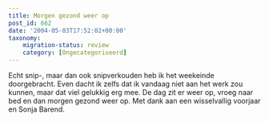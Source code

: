 ```yaml
---
title: Morgen gezond weer op
post_id: 662
date: '2004-05-03T17:52:02+00:00'
taxonomy:
    migration-status: review
    category: [Ongecategoriseerd]
---
```

Echt snip-, maar dan ook snipverkouden heb ik het weekeinde doorgebracht. Even dacht ik zelfs dat ik vandaag niet aan het werk zou kunnen, maar dat viel gelukkig erg mee. De dag zit er weer op, vroeg naar bed en dan morgen gezond weer op. Met dank aan een wisselvallig voorjaar en Sonja Barend.